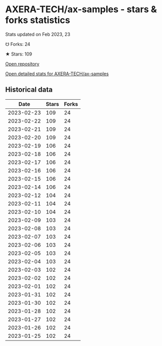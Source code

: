 # AXERA-TECH/ax-samples - stars & forks statistics

Stats updated on Feb 2023, 23

☋ Forks: 24

★ Stars: 109

[Open repository](https://github.com/AXERA-TECH/ax-samples)

[Open detailed stats for AXERA-TECH/ax-samples](https://reviewgithub.com/rep/AXERA-TECH/ax-samples)

## Historical data
| Date | Stars | Forks |
|------|-------|-------|
| 2023-02-23 | 109 | 24 | 
| 2023-02-22 | 109 | 24 | 
| 2023-02-21 | 109 | 24 | 
| 2023-02-20 | 109 | 24 | 
| 2023-02-19 | 106 | 24 | 
| 2023-02-18 | 106 | 24 | 
| 2023-02-17 | 106 | 24 | 
| 2023-02-16 | 106 | 24 | 
| 2023-02-15 | 106 | 24 | 
| 2023-02-14 | 106 | 24 | 
| 2023-02-12 | 104 | 24 | 
| 2023-02-11 | 104 | 24 | 
| 2023-02-10 | 104 | 24 | 
| 2023-02-09 | 103 | 24 | 
| 2023-02-08 | 103 | 24 | 
| 2023-02-07 | 103 | 24 | 
| 2023-02-06 | 103 | 24 | 
| 2023-02-05 | 103 | 24 | 
| 2023-02-04 | 103 | 24 | 
| 2023-02-03 | 102 | 24 | 
| 2023-02-02 | 102 | 24 | 
| 2023-02-01 | 102 | 24 | 
| 2023-01-31 | 102 | 24 | 
| 2023-01-30 | 102 | 24 | 
| 2023-01-28 | 102 | 24 | 
| 2023-01-27 | 102 | 24 | 
| 2023-01-26 | 102 | 24 | 
| 2023-01-25 | 102 | 24 | 

